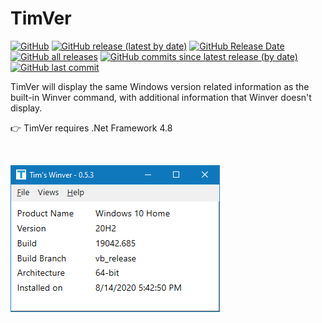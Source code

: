 # TimVer

[![GitHub](https://img.shields.io/github/license/Timthreetwelve/TimVer?style=plastic)](https://github.com/Timthreetwelve/TimVer/blob/main/LICENSE)
[![GitHub release (latest by date)](https://img.shields.io/github/v/release/Timthreetwelve/TimVer?style=plastic)](https://github.com/Timthreetwelve/TimVer/releases/latest) 
[![GitHub Release Date](https://img.shields.io/github/release-date/timthreetwelve/timver?style=plastic&color=orange)](https://github.com/Timthreetwelve/TimVer/releases/latest) 
[![GitHub all releases](https://img.shields.io/github/downloads/Timthreetwelve/TimVer/total?style=plastic)](https://github.com/Timthreetwelve/TimVer/releases) 
[![GitHub commits since latest release (by date)](https://img.shields.io/github/commits-since/timthreetwelve/TimVer/latest?style=plastic)](https://github.com/Timthreetwelve/TimVer/commits/main)
[![GitHub last commit](https://img.shields.io/github/last-commit/timthreetwelve/TimVer?style=plastic)](https://github.com/Timthreetwelve/TimVer/commits/main)


TimVer will display the same Windows version related information as the built-in Winver command,
with additional information that Winver doesn't display.

👉  TimVer requires .Net Framework 4.8 

<br/>

![TimVer screenshot](/Images/TimVer.png)
